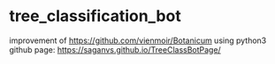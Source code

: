 # tree_classification_bot
improvement of https://github.com/vienmoir/Botanicum using python3
github page: https://saganvs.github.io/TreeClassBotPage/
